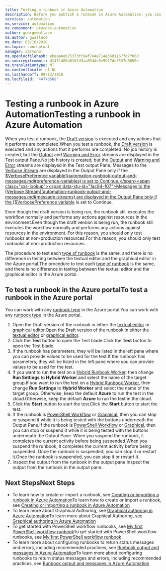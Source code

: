 ```yaml
---
title: Testing a runbook in Azure Automation
description: Before you publish a runbook in Azure Automation, you can test it to ensure that works as expected.  This article describes how to test a runbook and view its output.
services: automation
ms.service: automation
ms.component: process-automation
author: georgewallace
ms.author: gwallace
ms.date: 03/16/2018
ms.topic: conceptual
manager: carmonm
ms.openlocfilehash: ebeaa8eb75373fc94f7e4e714e36d1167fd7f060
ms.sourcegitcommit: d1451406a010fd3aa854dc8e5b77dc5537d8050e
ms.translationtype: MT
ms.contentlocale: nl-NL
ms.lasthandoff: 09/13/2018
ms.locfileid: "44770568"
---
```

# <a name="testing-a-runbook-in-azure-automation"></a><span data-ttu-id="1ac94-104">Testing a runbook in Azure Automation</span><span class="sxs-lookup"><span data-stu-id="1ac94-104">Testing a runbook in Azure Automation</span></span>
<span data-ttu-id="1ac94-105">When you test a runbook, the [Draft version](automation-creating-importing-runbook.md#publishing-a-runbook) is executed and any actions that it performs are completed.</span><span class="sxs-lookup"><span data-stu-id="1ac94-105">When you test a runbook, the [Draft version](automation-creating-importing-runbook.md#publishing-a-runbook) is executed and any actions that it performs are completed.</span></span> <span data-ttu-id="1ac94-106">No job history is created, but the [Output](automation-runbook-output-and-messages.md#output-stream) and [Warning and Error](automation-runbook-output-and-messages.md#message-streams) streams are displayed in the Test output Pane.</span><span class="sxs-lookup"><span data-stu-id="1ac94-106">No job history is created, but the [Output](automation-runbook-output-and-messages.md#output-stream) and [Warning and Error](automation-runbook-output-and-messages.md#message-streams) streams are displayed in the Test output Pane.</span></span> <span data-ttu-id="1ac94-107">Messages to the [Verbose Stream](automation-runbook-output-and-messages.md#message-streams) are displayed in the Output Pane only if the [$VerbosePreference variable](automation-runbook-output-and-messages.md#preference-variables) is set to Continue.</span><span class="sxs-lookup"><span data-stu-id="1ac94-107">Messages to the [Verbose Stream](automation-runbook-output-and-messages.md#message-streams) are displayed in the Output Pane only if the [$VerbosePreference variable](automation-runbook-output-and-messages.md#preference-variables) is set to Continue.</span></span>

<span data-ttu-id="1ac94-108">Even though the draft version is being run, the runbook still executes the workflow normally and performs any actions against resources in the environment.</span><span class="sxs-lookup"><span data-stu-id="1ac94-108">Even though the draft version is being run, the runbook still executes the workflow normally and performs any actions against resources in the environment.</span></span> <span data-ttu-id="1ac94-109">For this reason, you should only test runbooks at non-production resources.</span><span class="sxs-lookup"><span data-stu-id="1ac94-109">For this reason, you should only test runbooks at non-production resources.</span></span>

<span data-ttu-id="1ac94-110">The procedure to test each [type of runbook](automation-runbook-types.md) is the same, and there is no difference in testing between the textual editor and the graphical editor in the Azure portal.</span><span class="sxs-lookup"><span data-stu-id="1ac94-110">The procedure to test each [type of runbook](automation-runbook-types.md) is the same, and there is no difference in testing between the textual editor and the graphical editor in the Azure portal.</span></span>  

## <a name="to-test-a-runbook-in-the-azure-portal"></a><span data-ttu-id="1ac94-111">To test a runbook in the Azure portal</span><span class="sxs-lookup"><span data-stu-id="1ac94-111">To test a runbook in the Azure portal</span></span>
<span data-ttu-id="1ac94-112">You can work with any [runbook type](automation-runbook-types.md) in the Azure portal.</span><span class="sxs-lookup"><span data-stu-id="1ac94-112">You can work with any [runbook type](automation-runbook-types.md) in the Azure portal.</span></span>

1. <span data-ttu-id="1ac94-113">Open the Draft version of the runbook in either the [textual editor](automation-edit-textual-runbook.md) or [graphical editor](automation-graphical-authoring-intro.md).</span><span class="sxs-lookup"><span data-stu-id="1ac94-113">Open the Draft version of the runbook in either the [textual editor](automation-edit-textual-runbook.md) or [graphical editor](automation-graphical-authoring-intro.md).</span></span>
2. <span data-ttu-id="1ac94-114">Click the **Test** button to open the Test blade.</span><span class="sxs-lookup"><span data-stu-id="1ac94-114">Click the **Test** button to open the Test blade.</span></span>
3. <span data-ttu-id="1ac94-115">If the runbook has parameters, they will be listed in the left pane where you can provide values to be used for the test.</span><span class="sxs-lookup"><span data-stu-id="1ac94-115">If the runbook has parameters, they will be listed in the left pane where you can provide values to be used for the test.</span></span>
4. <span data-ttu-id="1ac94-116">If you want to run the test on a [Hybrid Runbook Worker](automation-hybrid-runbook-worker.md), then change **Run Settings** to **Hybrid Worker** and select the name of the target group.</span><span class="sxs-lookup"><span data-stu-id="1ac94-116">If you want to run the test on a [Hybrid Runbook Worker](automation-hybrid-runbook-worker.md), then change **Run Settings** to **Hybrid Worker** and select the name of the target group.</span></span>  <span data-ttu-id="1ac94-117">Otherwise, keep the default **Azure** to run the test in the cloud.</span><span class="sxs-lookup"><span data-stu-id="1ac94-117">Otherwise, keep the default **Azure** to run the test in the cloud.</span></span>
5. <span data-ttu-id="1ac94-118">Click the **Start** button to start the test.</span><span class="sxs-lookup"><span data-stu-id="1ac94-118">Click the **Start** button to start the test.</span></span>
6. <span data-ttu-id="1ac94-119">If the runbook is [PowerShell Workflow](automation-runbook-types.md#powershell-workflow-runbooks) or [Graphical](automation-runbook-types.md#graphical-runbooks), then you can stop or suspend it while it is being tested with the buttons underneath the Output Pane.</span><span class="sxs-lookup"><span data-stu-id="1ac94-119">If the runbook is [PowerShell Workflow](automation-runbook-types.md#powershell-workflow-runbooks) or [Graphical](automation-runbook-types.md#graphical-runbooks), then you can stop or suspend it while it is being tested with the buttons underneath the Output Pane.</span></span> <span data-ttu-id="1ac94-120">When you suspend the runbook, it completes the current activity before being suspended.</span><span class="sxs-lookup"><span data-stu-id="1ac94-120">When you suspend the runbook, it completes the current activity before being suspended.</span></span> <span data-ttu-id="1ac94-121">Once the runbook is suspended, you can stop it or restart it.</span><span class="sxs-lookup"><span data-stu-id="1ac94-121">Once the runbook is suspended, you can stop it or restart it.</span></span>
7. <span data-ttu-id="1ac94-122">Inspect the output from the runbook in the output pane.</span><span class="sxs-lookup"><span data-stu-id="1ac94-122">Inspect the output from the runbook in the output pane.</span></span>

## <a name="next-steps"></a><span data-ttu-id="1ac94-123">Next Steps</span><span class="sxs-lookup"><span data-stu-id="1ac94-123">Next Steps</span></span>
* <span data-ttu-id="1ac94-124">To learn how to create or import a runbook, see [Creating or importing a runbook in Azure Automation](automation-creating-importing-runbook.md)</span><span class="sxs-lookup"><span data-stu-id="1ac94-124">To learn how to create or import a runbook, see [Creating or importing a runbook in Azure Automation](automation-creating-importing-runbook.md)</span></span>
* <span data-ttu-id="1ac94-125">To learn more about Graphical Authoring, see [Graphical authoring in Azure Automation](automation-graphical-authoring-intro.md)</span><span class="sxs-lookup"><span data-stu-id="1ac94-125">To learn more about Graphical Authoring, see [Graphical authoring in Azure Automation](automation-graphical-authoring-intro.md)</span></span>
* <span data-ttu-id="1ac94-126">To get started with PowerShell workflow runbooks, see [My first PowerShell workflow runbook](automation-first-runbook-textual.md)</span><span class="sxs-lookup"><span data-stu-id="1ac94-126">To get started with PowerShell workflow runbooks, see [My first PowerShell workflow runbook](automation-first-runbook-textual.md)</span></span>
* <span data-ttu-id="1ac94-127">To learn more about configuring runbooks to return status messages and errors, including recommended practices, see [Runbook output and messages in Azure Automation](automation-runbook-output-and-messages.md)</span><span class="sxs-lookup"><span data-stu-id="1ac94-127">To learn more about configuring runbooks to return status messages and errors, including recommended practices, see [Runbook output and messages in Azure Automation](automation-runbook-output-and-messages.md)</span></span>

